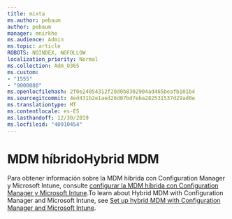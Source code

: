 ```yaml
---
title: mixta
ms.author: pebaum
author: pebaum
manager: mnirkhe
ms.audience: Admin
ms.topic: article
ROBOTS: NOINDEX, NOFOLLOW
localization_priority: Normal
ms.collection: Adm_O365
ms.custom:
- "1555"
- "9000080"
ms.openlocfilehash: 2f0e24054312f20d0b8302904ad465beafb101b4
ms.sourcegitcommit: 4ed431b2e1aed26d07bd7eba282531537d29ad0e
ms.translationtype: MT
ms.contentlocale: es-ES
ms.lasthandoff: 12/30/2019
ms.locfileid: "40910454"
---
```

# <a name="hybrid-mdm"></a><span data-ttu-id="16bbc-102">MDM híbrido</span><span class="sxs-lookup"><span data-stu-id="16bbc-102">Hybrid MDM</span></span>

<span data-ttu-id="16bbc-103">Para obtener información sobre la MDM híbrida con Configuration Manager y Microsoft Intune, consulte [configurar la MDM híbrida con Configuration Manager y Microsoft Intune](https://docs.microsoft.com/sccm/mdm/deploy-use/setup-hybrid-mdm).</span><span class="sxs-lookup"><span data-stu-id="16bbc-103">To learn about Hybrid MDM with Configuration Manager and Microsoft Intune, see [Set up hybrid MDM with Configuration Manager and Microsoft Intune](https://docs.microsoft.com/sccm/mdm/deploy-use/setup-hybrid-mdm).</span></span>
